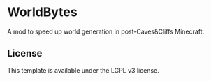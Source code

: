 # WorldBytes

A mod to speed up world generation in post-Caves&Cliffs Minecraft.

## License

This template is available under the LGPL v3 license.
